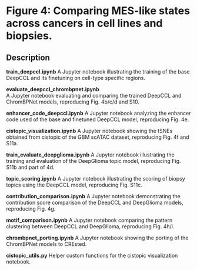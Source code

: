 # Figure 4: Comparing MES-like states across cancers in cell lines and biopsies.

## Description

**train_deepccl.ipynb**
A Jupyter notebook illustrating the training of the base DeepCCL and its finetuning on cell-type specific regions.

**evaluate_deepccl_chrombpnet.ipynb**  
A Jupyter notebook evaluating and comparing the trained DeepCCL and ChromBPNet models, reproducing Fig. 4b/c/d and S10.

**enhancer_code_deepccl.ipynb**
A Jupyter notebook analyzing the enhancer code used of the base and finetuned DeepCCL model, reproducing Fig. 4e.

**cistopic_visualization.ipynb**
A Jupyter notebook showing the tSNEs obtained from cistopic of the GBM scATAC dataset, reproducing Fig. 4f and S11a.

**train_evaluate_deepglioma.ipynb**
A Jupyter notebook illustrating the training and evaluation of the DeepGlioma topic model, reproducing Fig. S11b and part of 4d.

**topic_scoring.ipynb**
A Jupyter notebook illustrating the scoring of biopsy topics using the DeepCCL model, reproducing Fig. S11c.

**contribution_comparison.ipynb**
A Jupyter notebook demonstrating the contribution score comparison of the DeepCCL and DeepGlioma models, reproducing Fig. 4g.

**motif_comparison.ipynb**
A Jupyter notebook comparing the pattern clustering between DeepCCL and DeepGlioma, reproducing Fig. 4h/i.

**chrombpnet_porting.ipynb**
A Jupyter notebook showing the porting of the ChromBPNet models to CREsted.

**cistopic_utils.py**
Helper custom functions for the cistopic visualization notebook.
